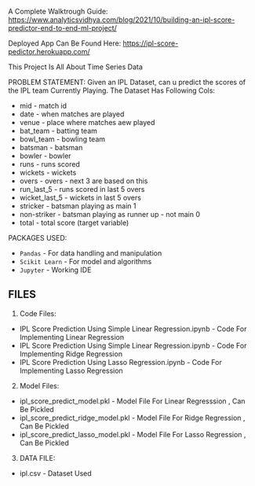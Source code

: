 A Complete Walktrough Guide: https://www.analyticsvidhya.com/blog/2021/10/building-an-ipl-score-predictor-end-to-end-ml-project/

Deployed App Can Be Found Here: https://ipl-score-pedictor.herokuapp.com/

This Project Is All About Time Series Data 

PROBLEM STATEMENT:
Given an IPL Dataset, can u predict the scores of the IPL team Currently Playing. The Dataset Has Following Cols:
* mid - match id
* date - when matches are played
* venue - place where matches aew played
* bat_team - batting team
* bowl_team - bowling team
* batsman - batsman
* bowler - bowler
* runs - runs scored
* wickets - wickets
* overs - overs - next 3 are based on this
* run_last_5 - runs scored in last 5 overs
* wicket_last_5 - wickets in last 5 overs
* stricker - batsman playing as main 1
* non-striker - batsman playing as runner up - not main 0
* total - total score (target variable)


PACKAGES USED:
* `Pandas` - For data handling and manipulation
* `Scikit Learn` - For model and algorithms
* `Jupyter` - Working IDE


FILES
----------------------------
1. Code Files:
* IPL Score Prediction Using Simple Linear Regression.ipynb - Code For Implementing Linear Regression
* IPL Score Prediction Using Simple Linear Regression.ipynb - Code For Implementing Ridge Regression
* IPL Score Prediction Using Lasso Regression.ipynb - Code For Implementing Lasso Regression 

2. Model Files:
* ipl_score_predict_model.pkl - Model File For Linear Regresssion , Can Be Pickled
* ipl_score_predict_ridge_model.pkl - Model File For Ridge Regression , Can Be Pickled
* ipl_score_predict_lasso_model.pkl - Model File For Lasso Regression , Can Be Pickled

3. DATA FILE:
* ipl.csv - Dataset Used



